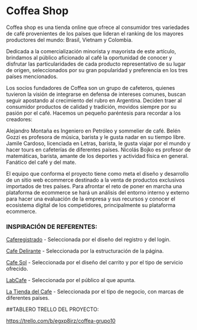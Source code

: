 # Coffea Shop

Coffea shop es una tienda online que ofrece al consumidor tres variedades de café provenientes de los países que lideran el ranking de los mayores productores del mundo: Brasil, Vietnam y Colombia.  

Dedicada a la comercialización minorista y mayorista de este artículo, brindamos al público aficionado al café la oportunidad de conocer y disfrutar las particularidades de cada producto representativo de su lugar de origen, seleccionados por su gran popularidad y preferencia en los tres países mencionados. 

Los socios fundadores de Coffea son un grupo de cafeteros, quienes tuvieron la visión de integrarse en defensa de intereses comunes, buscan seguir apostando al crecimiento del rubro en Argentina. Deciden traer al consumidor productos de calidad y tradición, movidos siempre por su pasión por el café.
Hacemos un pequeño paréntesis para recordar a los creadores:        

Alejandro Montaña es Ingeniero en Petróleo y sommelier de café.
Belén Gozzi es profesora de música, barista y le gusta nadar en su tiempo libre.
Jamile Cardoso,  licenciada en Letras, barista, le gusta viajar por el mundo y hacer tours en cafeterías de diferentes países. 
Nicolás Bojko es profesor de matemáticas,  barista, amante de los deportes  y actividad física en general. Fanático del café y del mate.

El equipo que conforma el proyecto tiene como meta el diseño y desarrollo de un sitio web ecommerce destinado a la venta de productos exclusivos importados de tres países. Para afrontar el reto de poner en marcha una plataforma de ecommerce se hará un análisis del entorno interno y externo para hacer una evaluación de la empresa y sus recursos y conocer el ecosistema digital de los competidores, principalmente su plataforma ecommerce. 

### INSPIRACIÓN DE REFERENTES:

[Caferegistrado](https://www.caferegistrado.com/) - Seleccionada por el diseño del registro y del login. 

[Cafe Delirante](https://cafedelirante.com.ar/) - Seleccionada por la estructuración de la página.

[Cafe Sol](https://cafesol.com.ar/) - Seleccionada por el diseño del carrito y por el tipo de servicio ofrecido.
 
[LabCafe](https://shop.labcafe.com.ar/) - Seleccionada por el público al que apunta.

[La Tienda del Cafe](https://latiendadelcafe.co/)  - Seleccionada por el tipo de negocio, con marcas de diferentes países.

##TABLERO TRELLO DEL PROYECTO:

https://trello.com/b/egxp8irz/coffea-grupo10

